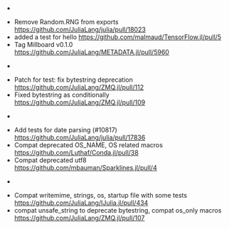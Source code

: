 *
 - Remove Random.RNG from exports https://github.com/JuliaLang/julia/pull/18023
 - added a test for hello https://github.com/malmaud/TensorFlow.jl/pull/5
 - Tag Millboard v0.1.0  https://github.com/JuliaLang/METADATA.jl/pull/5960

*
 - Patch for test: fix bytestring deprecation https://github.com/JuliaLang/ZMQ.jl/pull/112
 - Fixed bytestring as conditionally https://github.com/JuliaLang/ZMQ.jl/pull/109

*
 - Add tests for date parsing (#10817) https://github.com/JuliaLang/julia/pull/17836
 - Compat deprecated OS_NAME, OS related macros https://github.com/Luthaf/Conda.jl/pull/38
 - Compat deprecated utf8 https://github.com/mbauman/Sparklines.jl/pull/4

*
 - Compat writemime, strings, os, startup file with some tests https://github.com/JuliaLang/IJulia.jl/pull/434
 - compat unsafe_string to deprecate bytestring, compat os_only macros https://github.com/JuliaLang/ZMQ.jl/pull/107
